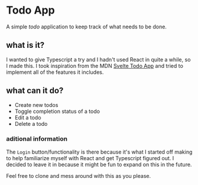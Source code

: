 # Todo App

A simple _todo_ application to keep track of what needs to be done.

## what is it?

I wanted to give Typescript a try and I hadn't used React in quite a while, so I made this. I took inspiration from the MDN [Svelte Todo App](https://developer.mozilla.org/en-US/docs/Learn/Tools_and_testing/Client-side_JavaScript_frameworks/Svelte_getting_started) and tried to implement all of the features it includes.

## what can it do?

- Create new todos
- Toggle completion status of a todo
- Edit a todo
- Delete a todo

### aditional information

The `Login` button/functionality is there because it's what I started off making to help familiarize myself with React and get Typescript figured out. I decided to leave it in because it might be fun to expand on this in the future.

Feel free to clone and mess around with this as you please.
